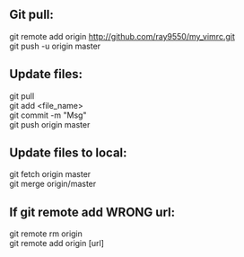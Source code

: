 ## Git pull:
git remote add origin http://github.com/ray9550/my_vimrc.git  
git push -u origin master  

## Update files:  
git pull  
git add <file_name>  
git commit -m "Msg"  
git push origin master  

## Update files to local:  
git fetch origin master  
git merge origin/master  

## If git remote add WRONG url:  
git remote rm origin  
git remote add origin [url]  

